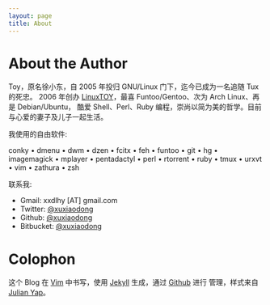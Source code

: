 ```yaml
---
layout: page
title: About
---
```


# About the Author

Toy，原名徐小东，自 2005 年投归 GNU/Linux 门下，迄今已成为一名追随 Tux 的死忠。
2006 年创办 [LinuxTOY][l]，最喜 Funtoo/Gentoo、次为 Arch Linux、再是 Debian/Ubuntu，
酷爱 Shell、Perl、Ruby 编程，崇尚以简为美的哲学。目前与心爱的妻子及儿子一起生活。

我使用的自由软件:

conky • dmenu • dwm • dzen • fcitx • feh • funtoo • git • hg • imagemagick • mplayer • pentadactyl • perl • rtorrent • ruby • tmux • urxvt • vim • zathura • zsh

联系我:

+ Gmail: xxdlhy [AT] gmail.com
+ Twitter: [@xuxiaodong][t]
+ Github: [@xuxiaodong][g]
+ Bitbucket: [@xuxiaodong][b]

# Colophon

这个 Blog 在 [Vim][v] 中书写，使用 [Jekyll][j] 生成，通过 [Github][g] 进行
管理，样式来自 [Julian Yap][y]。

[l]: http://linuxtoy.org
[j]: http://jekyllrb.com
[g]: http://github.com
[v]: http://vim.org
[t]: https://twitter.com/xuxiaodong
[g]: https://github.com/xuxiaodong
[b]: https://bitbucket.org/xuxiaodong
[y]: http://julianyap.com
